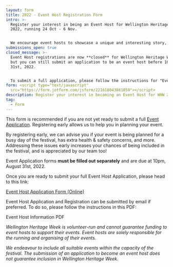 ```yaml
---
layout: form
title: 2022 - Event Host Registration Form
intro: >-
  Register your interest in being an Event Host for Wellington Heritage Week
  2022, running 24 Oct - 6 Nov.


  We encourage event hosts to showcase a unique and interesting story, person, or place from the Wellington region. It is free to be an event host.
submissions_open: true
closed_message: >-
  Event Host registrations are now **closed** for Wellington Heritage Week 2022,
  but you can still submit an application to be an event host before 10pm August
  31st, 2022.


  To submit a full application, please follow the instructions for "Event Host Applications" above.
form: <script type="text/javascript"
  src="https://form.jotform.com/jsform/221618043881859"></script>
description: Register your interest in becoming an Event Host for WHW 2022.
tag:
  - Form
---
```

This form is recommended if you are not yet ready to submit a full [Event Application](https://wellingtonheritageweek.co.nz/form/2022-event-host-application-form/). Registering early allows us to help you in planning your event.

By registering early, we can advise you if your event is being planned for a busy day of the festival, has extra health & safety concerns, and more. Addressing these issues early increases your chances of being included in the festival, and is appreciated by our team too!

Event Application forms **must be filled out separately** and are due at 10pm, August 31st, 2022.

Once you are ready to submit your full Event Host Application, please head to this link:

[Event Host Application Form (Online)](https://wellingtonheritageweek.co.nz/form/2022-event-host-application-form/)

Event Host Application and Registration can be submitted by email if preferred. To do so, please follow the instructions in this PDF:

Event Host Information PDF

*Wellington Heritage Week is volunteer-run and cannot guarantee funding to event hosts to support their events. Event hosts are solely responsible for the running and organising of their events.*

*We endeavour to include all suitable events within the capacity of the festival. The submission of an
application to become an event host does not guarantee inclusion in Wellington Heritage Week.*
